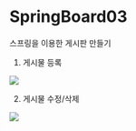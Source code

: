# SpringBoard03
스프링을 이용한 게시판 만들기

1. 게시물 등록

<img width="{90%}" src="https://user-images.githubusercontent.com/94151256/155885127-9d6a24b6-7104-4657-86a1-76d63c48cc2b.gif">

2. 게시물 수정/삭제

<img width="{90%}" src="https://user-images.githubusercontent.com/94151256/155885735-be5cb6a9-0d4b-45be-98d5-0b4ca5be272b.gif">

